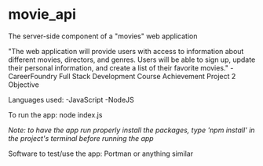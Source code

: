 # movie_api
The server-side component of a "movies" web application

"The web application will provide users with access to information about different movies, directors, and genres. Users will be able to sign up, update their personal information, and create a list of their favorite movies." -CareerFoundry Full Stack Development Course Achievement Project 2 Objective

Languages used:
    -JavaScript
    -NodeJS

To run the app: node index.js

*Note: to have the app run properly install the packages, type 'npm install' in the project's terminal before running the app*

Software to test/use the app: Portman or anything similar
